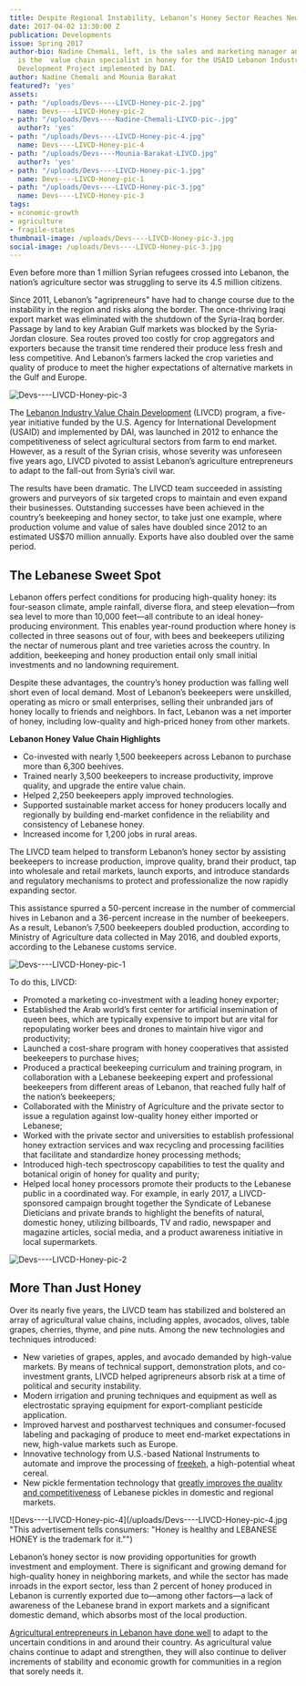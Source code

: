 ```yaml
---
title: Despite Regional Instability, Lebanon’s Honey Sector Reaches New Heights
date: 2017-04-02 13:30:00 Z
publication: Developments
issue: Spring 2017
author-bio: Nadine Chemali, left, is the sales and marketing manager and Mounia Barakat
  is the  value chain specialist in honey for the USAID Lebanon Industry Value Chain
  Development Project implemented by DAI.
author: Nadine Chemali and Mounia Barakat
featured?: 'yes'
assets:
- path: "/uploads/Devs----LIVCD-Honey-pic-2.jpg"
  name: Devs----LIVCD-Honey-pic-2
- path: "/uploads/Devs----Nadine-Chemali-LIVCD-pic-.jpg"
  author?: 'yes'
- path: "/uploads/Devs----LIVCD-Honey-pic-4.jpg"
  name: Devs----LIVCD-Honey-pic-4
- path: "/uploads/Devs----Mounia-Barakat-LIVCD.jpg"
  author?: 'yes'
- path: "/uploads/Devs----LIVCD-Honey-pic-1.jpg"
  name: Devs----LIVCD-Honey-pic-1
- path: "/uploads/Devs----LIVCD-Honey-pic-3.jpg"
  name: Devs----LIVCD-Honey-pic-3
tags:
- economic-growth
- agriculture
- fragile-states
thumbnail-image: /uploads/Devs----LIVCD-Honey-pic-3.jpg
social-image: /uploads/Devs----LIVCD-Honey-pic-3.jpg
---
```


Even before more than 1 million Syrian refugees crossed into Lebanon, the nation’s agriculture sector was struggling to serve its 4.5 million citizens.




Since 2011, Lebanon’s "agripreneurs" have had to change course due to the instability in the region and risks along the border. The once-thriving Iraqi export market was eliminated with the shutdown of the Syria-Iraq border. Passage by land to key Arabian Gulf markets was blocked by the Syria-Jordan closure. Sea routes proved too costly for crop aggregators and exporters because the transit time rendered their produce less fresh and less competitive. And Lebanon’s farmers lacked the crop varieties and quality of produce to meet the higher expectations of alternative markets in the Gulf and Europe.

![Devs----LIVCD-Honey-pic-3](/uploads/Devs----LIVCD-Honey-pic-3.jpg "The Lebanon Industry Value Chain Development program has trained nearly 3,500 beekeepers to increase productivity, improve quality, and upgrade the entire value chain.") 

The [Lebanon Industry Value Chain Development](https://www.dai.com/our-work/projects/lebanon-industry-value-chain-development-livcd) (LIVCD) program, a five-year initiative funded by the U.S. Agency for International Development (USAID) and implemented by DAI, was launched in 2012 to enhance the competitiveness of select agricultural sectors from farm to end market. However, as a result of the Syrian crisis, whose severity was unforeseen five years ago, LIVCD pivoted to assist Lebanon’s agriculture entrepreneurs to adapt to the fall-out from Syria’s civil war.

The results have been dramatic. The LIVCD team succeeded in assisting growers and purveyors of six targeted crops to maintain and even expand their businesses. Outstanding successes have been achieved in the country’s beekeeping and honey sector, to take just one example, where production volume and value of sales have doubled since 2012 to an estimated US$70 million annually. Exports have also doubled over the same period. 

## The Lebanese Sweet Spot

Lebanon offers perfect conditions for producing high-quality honey: its four-season climate, ample rainfall, diverse flora, and steep elevation—from sea level to more than 10,000 feet—all contribute to an ideal honey-producing environment. This enables year-round production where honey is collected in three seasons out of four, with bees and beekeepers utilizing the nectar of numerous plant and tree varieties across the country. In addition, beekeeping and honey production entail only small initial investments and no landowning requirement.

<script id="infogram_0__/S06BpDtgUgCcOXiII7nq" title="" src="//e.infogr.am/js/dist/embed.js?L3Y" type="text/javascript"></script>
 
Despite these advantages, the country’s honey production was falling well short even of local demand. Most of Lebanon’s beekeepers were unskilled, operating as micro or small enterprises, selling their unbranded jars of honey locally to friends and neighbors. In fact, Lebanon was a net importer of honey, including low-quality and high-priced honey from other markets.  

<aside><p><strong>Lebanon Honey Value Chain Highlights</strong></p>
<ul>
<li>Co-invested with nearly 1,500 beekeepers across Lebanon to purchase more than 6,300 beehives.</li>
<li>Trained nearly 3,500 beekeepers to increase productivity, improve quality, and upgrade the entire value chain.</li>
<li>Helped 2,250 beekeepers apply improved technologies.</li>
<li>Supported sustainable market access for honey producers locally and regionally by building end-market confidence in the reliability and consistency of Lebanese honey.</li>
<li>Increased income for 1,200 jobs in rural areas.</li>
</ul>
</aside>

The LIVCD team helped to transform Lebanon’s honey sector by assisting beekeepers to increase production, improve quality, brand their product, tap into wholesale and retail markets, launch exports, and introduce standards and regulatory mechanisms to protect and professionalize the now rapidly expanding sector.

This assistance spurred a 50-percent increase in the number of commercial hives in Lebanon and a 36-percent increase in the number of beekeepers. As a result, Lebanon’s 7,500 beekeepers doubled production, according to Ministry of Agriculture data collected in May 2016, and doubled exports, according to the Lebanese customs service. 

![Devs----LIVCD-Honey-pic-1](/uploads/Devs----LIVCD-Honey-pic-1.jpg "LIVCD established the Arab world’s first center for artificial insemination of queen bees, which are typically expensive to import but are vital for repopulating worker bees and drones to maintain hive vigor and productivity.") 

To do this, LIVCD:

* Promoted a marketing co-investment with a leading honey exporter; 
* Established the Arab world’s first center for artificial insemination of queen bees, which are typically expensive to import but are vital for repopulating worker bees and drones to maintain hive vigor and productivity; 
* Launched a cost-share program with honey cooperatives that assisted  beekeepers to purchase hives; 
* Produced a practical beekeeping curriculum and training program, in collaboration with a Lebanese beekeeping expert and professional beekeepers from different areas of Lebanon, that reached fully half of the nation’s beekeepers;
* Collaborated with the Ministry of Agriculture and the private sector to issue a regulation against low-quality honey either imported or Lebanese; 
* Worked with the private sector and universities to establish professional honey extraction services and wax recycling and processing facilities that facilitate and standardize honey processing methods; 
* Introduced high-tech  spectroscopy capabilities to test the quality and botanical origin of honey for quality and purity;
* Helped local honey processors promote their products to the Lebanese public in a coordinated way. For example, in early 2017, a LIVCD-sponsored campaign brought  together the Syndicate of Lebanese Dieticians and private brands to highlight the benefits of natural, domestic honey, utilizing billboards, TV and radio, newspaper and magazine articles, social media, and a product awareness initiative in local supermarkets.

![Devs----LIVCD-Honey-pic-2](/uploads/Devs----LIVCD-Honey-pic-2.jpg "Lebanon's honey production increased from 1,600 tons in 2011 to 3,600 tons in 2016.") 

## More Than Just Honey

Over its nearly five years, the LIVCD team has stabilized and bolstered an array of agricultural value chains, including apples, avocados, olives, table grapes, cherries,  thyme, and pine nuts. Among the new technologies and techniques introduced:

* New varieties of grapes, apples, and avocado demanded by high-value markets. By means of technical support, demonstration plots, and co-investment grants, LIVCD helped agripreneurs absorb risk at a time of political and security instability.
* Modern irrigation and pruning techniques and equipment as well as electrostatic spraying equipment for export-compliant pesticide application.
* Improved harvest and postharvest techniques and consumer-focused labeling and packaging of produce to meet end-market expectations in new, high-value markets such as Europe.
* Innovative technology from U.S.-based National Instruments to automate and improve the processing of [freekeh](http://dai-global-developments.com/articles/feed-the-future-project-builds-freekeh-industry-in-lebanon/), a high-potential wheat cereal.
* New pickle fermentation technology that [greatly improves the quality and competitiveness](https://www.usaid.gov/news-information/frontlines/july-august-2016/ferment-expansion) of Lebanese pickles in domestic and regional markets.

![Devs----LIVCD-Honey-pic-4](/uploads/Devs----LIVCD-Honey-pic-4.jpg "This advertisement tells consumers: "Honey is healthy and LEBANESE HONEY is the trademark for it."") 

Lebanon’s honey sector is now providing opportunities for growth investment and employment. There is significant and growing demand for high-quality honey in neighboring markets, and while the sector has made inroads in the export sector, less than 2 percent of honey produced in Lebanon is currently exported due to—among other factors—a lack of awareness of the Lebanese brand in export markets and a significant domestic demand, which absorbs most of the local production.

[Agricultural entrepreneurs in Lebanon have done well](https://www.facebook.com/lebanonvaluechain/) to adapt to the uncertain conditions in and around their country. As agricultural value chains continue to adapt and strengthen, they will also continue to deliver increments of stability and economic growth for communities in a region that sorely needs it.
